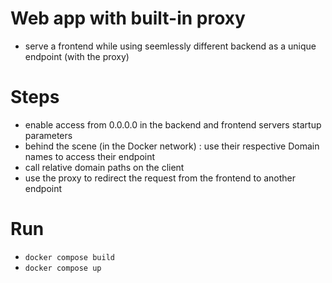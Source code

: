 # Web app with built-in proxy

- serve a frontend while using seemlessly different backend as a unique endpoint (with the proxy)

# Steps
- enable access from 0.0.0.0 in the backend and frontend servers startup parameters
- behind the scene (in the Docker network) : use their respective Domain names to access their endpoint
- call relative domain paths on the client
- use the proxy to redirect the request from the frontend to another endpoint

# Run
- `docker compose build`
- `docker compose up`
